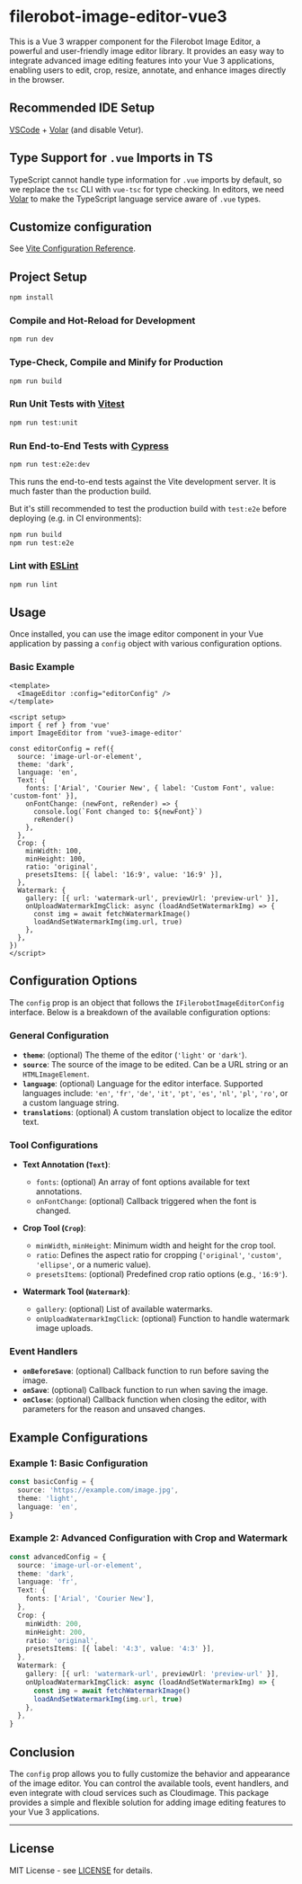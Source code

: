 # filerobot-image-editor-vue3
This is a Vue 3 wrapper component for the Filerobot Image Editor, a powerful and user-friendly image editor library. It provides an easy way to integrate advanced image editing features into your Vue 3 applications, enabling users to edit, crop, resize, annotate, and enhance images directly in the browser.

## Recommended IDE Setup

[VSCode](https://code.visualstudio.com/) + [Volar](https://marketplace.visualstudio.com/items?itemName=Vue.volar) (and disable Vetur).

## Type Support for `.vue` Imports in TS

TypeScript cannot handle type information for `.vue` imports by default, so we replace the `tsc` CLI with `vue-tsc` for type checking. In editors, we need [Volar](https://marketplace.visualstudio.com/items?itemName=Vue.volar) to make the TypeScript language service aware of `.vue` types.

## Customize configuration

See [Vite Configuration Reference](https://vite.dev/config/).

## Project Setup

```sh
npm install
```

### Compile and Hot-Reload for Development

```sh
npm run dev
```

### Type-Check, Compile and Minify for Production

```sh
npm run build
```

### Run Unit Tests with [Vitest](https://vitest.dev/)

```sh
npm run test:unit
```

### Run End-to-End Tests with [Cypress](https://www.cypress.io/)

```sh
npm run test:e2e:dev
```

This runs the end-to-end tests against the Vite development server.
It is much faster than the production build.

But it's still recommended to test the production build with `test:e2e` before deploying (e.g. in CI environments):

```sh
npm run build
npm run test:e2e
```

### Lint with [ESLint](https://eslint.org/)

```sh
npm run lint
```

## Usage

Once installed, you can use the image editor component in your Vue application by passing a `config` object with various configuration options.

### Basic Example

```vue
<template>
  <ImageEditor :config="editorConfig" />
</template>

<script setup>
import { ref } from 'vue'
import ImageEditor from 'vue3-image-editor'

const editorConfig = ref({
  source: 'image-url-or-element',
  theme: 'dark',
  language: 'en',
  Text: {
    fonts: ['Arial', 'Courier New', { label: 'Custom Font', value: 'custom-font' }],
    onFontChange: (newFont, reRender) => {
      console.log(`Font changed to: ${newFont}`)
      reRender()
    },
  },
  Crop: {
    minWidth: 100,
    minHeight: 100,
    ratio: 'original',
    presetsItems: [{ label: '16:9', value: '16:9' }],
  },
  Watermark: {
    gallery: [{ url: 'watermark-url', previewUrl: 'preview-url' }],
    onUploadWatermarkImgClick: async (loadAndSetWatermarkImg) => {
      const img = await fetchWatermarkImage()
      loadAndSetWatermarkImg(img.url, true)
    },
  },
})
</script>
```

## Configuration Options

The `config` prop is an object that follows the `IFilerobotImageEditorConfig` interface. Below is a breakdown of the available configuration options:

### General Configuration

- **`theme`**: (optional) The theme of the editor (`'light'` or `'dark'`).
- **`source`**: The source of the image to be edited. Can be a URL string or an `HTMLImageElement`.
- **`language`**: (optional) Language for the editor interface. Supported languages include: `'en'`, `'fr'`, `'de'`, `'it'`, `'pt'`, `'es'`, `'nl'`, `'pl'`, `'ro'`, or a custom language string.
- **`translations`**: (optional) A custom translation object to localize the editor text.

### Tool Configurations

- **Text Annotation (`Text`)**:

  - `fonts`: (optional) An array of font options available for text annotations.
  - `onFontChange`: (optional) Callback triggered when the font is changed.

- **Crop Tool (`Crop`)**:

  - `minWidth`, `minHeight`: Minimum width and height for the crop tool.
  - `ratio`: Defines the aspect ratio for cropping (`'original'`, `'custom'`, `'ellipse'`, or a numeric value).
  - `presetsItems`: (optional) Predefined crop ratio options (e.g., `'16:9'`).

- **Watermark Tool (`Watermark`)**:
  - `gallery`: (optional) List of available watermarks.
  - `onUploadWatermarkImgClick`: (optional) Function to handle watermark image uploads.

### Event Handlers

- **`onBeforeSave`**: (optional) Callback function to run before saving the image.
- **`onSave`**: (optional) Callback function to run when saving the image.
- **`onClose`**: (optional) Callback function when closing the editor, with parameters for the reason and unsaved changes.

## Example Configurations

### Example 1: Basic Configuration

```ts
const basicConfig = {
  source: 'https://example.com/image.jpg',
  theme: 'light',
  language: 'en',
}
```

### Example 2: Advanced Configuration with Crop and Watermark

```ts
const advancedConfig = {
  source: 'image-url-or-element',
  theme: 'dark',
  language: 'fr',
  Text: {
    fonts: ['Arial', 'Courier New'],
  },
  Crop: {
    minWidth: 200,
    minHeight: 200,
    ratio: 'original',
    presetsItems: [{ label: '4:3', value: '4:3' }],
  },
  Watermark: {
    gallery: [{ url: 'watermark-url', previewUrl: 'preview-url' }],
    onUploadWatermarkImgClick: async (loadAndSetWatermarkImg) => {
      const img = await fetchWatermarkImage()
      loadAndSetWatermarkImg(img.url, true)
    },
  },
}
```

## Conclusion

The `config` prop allows you to fully customize the behavior and appearance of the image editor. You can control the available tools, event handlers, and even integrate with cloud services such as Cloudimage. This package provides a simple and flexible solution for adding image editing features to your Vue 3 applications.

---

## License

MIT License - see [LICENSE](LICENSE) for details.
